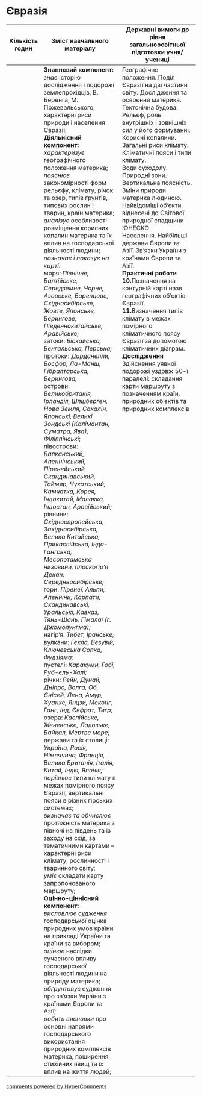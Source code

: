 <div id="hypercomments_widget" class="js-hypercomments-widget invisible"></div>

# Євразія

<table>
  <tr>
    <td width="10%" align="center"><b>Кількість годин</b></td>  
    <td width="45%" align="center"><b>Зміст навчального матеріалу</b></td>
    <td width="45%" align="center"><b>Державні вимоги до рівня загальноосвітньої підготовки учня/учениці</b></td>
  </tr>
<tbody>
  <tr>
<td width="10%" style="vertical-align:top !important;"></td>
    <td width="45%" style="vertical-align:top !important;">
    <b>Знаннєвий компонент:</b><br>
    <i>знає</i> історію дослідження і подорожі  землепрохідців, В. Беренга, М. Пржевальського, характерні риси природи і населення Євразії;<br>
    <b>Діяльнісний компонент:</b><br>
    <i>характеризує</i> географічного положення материка;<br>
    <i>пояснює</i> закономірності форм рельєфу, клімату, річок та озер, типів ґрунтів, типових рослин і тварин, країн материка;<br>
    <i>аналізує</i> особливості розміщення корисних  копалин материка та їх вплив на господарської діяльності людини;<br>
    <i>позначає і показує на карті: </i><br>
    моря: <i>Північне, Балтійське, Середземне, Чорне, Азовське, Баренцове, Східносибірське, Жовте, Японське, Берингове, Південнокитайське, Аравійське;</i>  <br>
    затоки: <i>Біскайська, Бенгальська, Перська;</i> <br>
    протоки: <i>Дарданелли, Босфор, Ла-Манш, Гібралтарська, Берингова;</i> <br>
    острови: <i>Великобританія, Ірландія, Шпіцберген, Нова Земля, Сахалін, Японські, Великі Зондські (Калімантан, Суматра, Ява), Філіппінські</i>; <br>
    півострови: <i>Балканський, Апеннінський,  Піренейський, Скандинавський, Таймир, Чукотський, Камчатка, Корея, Індокитай, Малакка, Індостан, Аравійський;</i>  <br>
    рівнини: <i>Східноєвропейська, Західносибірська, Велика Китайська, Прикаспійська, Індо-Гангська, Месопотамська низовини, плоскогір’я Декан, Середньосибірське; </i><br>
    гори: <i>Піренеї, Альпи, Апенніни, Карпати, Скандинавські, Уральські, Кавказ, Тянь-Шань, Гімалаї (г. Джомолунгма);</i><br> 
    нагір’я: <i>Тибет, Іранське;</i> <br>
    вулкани: <i>Гекла, Везувій, Ключевська Сопка, Фудзіяма;</i> <br>
    пустелі: <i>Каракуми, Гобі, Руб-ель-Халі;</i> <br>
    річки: <i>Рейн, Дунай, Дніпро, Волга, Об, Єнісей, Лена, Амур, Хуанхе, Янцзи, Меконг, Ганг, Інд, Євфрат, Тигр;</i><br> 
    озера: <i>Каспійське, Женевське,  Ладозьке, Байкал, Мертве море; </i><br>
    держави та їх столиці: <i>Україна, Росія, Німеччина, Франція, Велика Британія, Італія, Китай, Індія, Японія;</i><br>
    <i>порівнює</i> типи клімату в межах помірного поясу Євразії, вертикальні пояси в різних гірських системах;<br>
    <i>визначає та обчислює</i>	протяжність материка з півночі на південь та із заходу на схід, за тематичними картами – характерні риси клімату, рослинності і тваринного світу;<br>
    <i>уміє</i> складати карту запропонованого маршруту;<br>
    <b>Оцінно-ціннісний компонент:</b><br>
    <i>висловлює судження</i> господарської оцінка природних умов країни на прикладі України та країни за вибором; <br>
    <i>оцінює</i> наслідки сучасного впливу господарської діяльності людини на природу материка;<br>
    <i>обґрунтовує</i> судження про зв’язки України з країнами Європи та Азії;<br>
    <i>робить висновки</i> про основні напрями господарського використання природних комплексів материка, поширення стихійних явищ та їх вплив на життя людей;<br>
    </td>
    <td width="45%" style="vertical-align:top !important;">
    Географічне положення. Поділ Євразії на дві частини світу. Дослідження та освоєння материка. <br>
    Тектонічна будова. Рельєф, роль внутрішніх і зовнішніх  сил у його формуванні. Корисні копалини.   <br>
    Загальні риси клімату. Кліматичні пояси і типи клімату. <br>
    Води суходолу. <br>
    Природні зони. Вертикальна поясність. Зміни природи материка людиною. Найвідоміші об’єкти, віднесені до Світової природної  спадщини  ЮНЕСКО.<br>
    Населення. Найбільші держави Європи та  Азії. Зв’язки України з країнами Європи та Азії.  <br>
    <b>Практичні роботи</b><br>
    <b>10.</b>Позначення на контурній карті назв географічних об’єктів Євразії.<br>
    <b>11.</b>Визначення типів клімату в межах помірного кліматичного поясу Євразії за допомогою кліматичних діаграм.<br>
    <b>Дослідження</b><br>
    Здійснення уявної подорожі уздовж 50-ї паралелі: складання карти маршруту з позначенням країн, природних об’єктів та природних комплексів
    </td>
  </tr>
</tbody>
</table>

<div class="js-hypercomments-container">
<a href="http://hypercomments.com" class="hc-link" title="comments widget">comments powered by HyperComments</a>
</div>